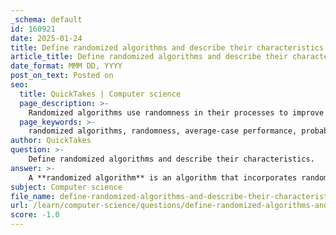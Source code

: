 ```yaml
---
_schema: default
id: 160921
date: 2025-01-24
title: Define randomized algorithms and describe their characteristics.
article_title: Define randomized algorithms and describe their characteristics.
date_format: MMM DD, YYYY
post_on_text: Posted on
seo:
  title: QuickTakes | Computer science
  page_description: >-
    Randomized algorithms use randomness in their processes to improve average-case performance, provide probabilistic guarantees, and simplify implementation, including types such as Las Vegas and Monte Carlo algorithms.
  page_keywords: >-
    randomized algorithms, randomness, average-case performance, probabilistic guarantees, simplicity, efficiency, Las Vegas algorithms, Monte Carlo algorithms, random quick sort, Karger's algorithm
author: QuickTakes
question: >-
    Define randomized algorithms and describe their characteristics.
answer: >-
    A **randomized algorithm** is an algorithm that incorporates randomness as part of its logic or procedure. This randomness can be used to influence the algorithm's behavior, often leading to improved performance in terms of average-case running time or output quality. Here are some key characteristics of randomized algorithms:\n\n1. **Use of Randomness**: Randomized algorithms utilize random bits as auxiliary input to guide their operations. This randomness can be introduced at various stages of the algorithm, affecting decisions made during execution.\n\n2. **Average-Case Performance**: One of the primary motivations for using randomized algorithms is to achieve good average-case performance. While deterministic algorithms may have a fixed running time for a given input, randomized algorithms can often perform better on average across all possible inputs.\n\n3. **Probabilistic Guarantees**: Randomized algorithms can provide probabilistic guarantees about their outputs. For instance, they may produce correct results with high probability or yield results that are close to the optimal solution.\n\n4. **Simplicity and Efficiency**: Many randomized algorithms are simpler to implement than their deterministic counterparts. They can also lead to more efficient solutions, particularly for complex problems where deterministic approaches may be cumbersome or inefficient.\n\n5. **Types of Randomized Algorithms**: There are two main types of randomized algorithms:\n   - **Las Vegas Algorithms**: These algorithms always produce the correct result, but their running time may vary. An example is randomized quicksort, which selects a pivot randomly and sorts the array based on that pivot.\n   - **Monte Carlo Algorithms**: These algorithms may produce incorrect results with a certain probability, but they have a guaranteed running time. An example is a randomized algorithm for approximating the solution to a problem where exact solutions are computationally expensive.\n\n6. **Examples**: Common examples of randomized algorithms include:\n   - **Randomized Quick Sort**: This algorithm randomly selects a pivot element to partition the array, which helps in achieving better average-case performance.\n   - **Karger's Algorithm**: A randomized algorithm for finding the minimum cut in a graph, which relies on random edge selection.\n\nIn summary, randomized algorithms leverage randomness to enhance performance, simplify design, and provide probabilistic guarantees, making them a powerful tool in algorithm design and analysis.
subject: Computer science
file_name: define-randomized-algorithms-and-describe-their-characteristics.md
url: /learn/computer-science/questions/define-randomized-algorithms-and-describe-their-characteristics
score: -1.0
---
```


&nbsp;